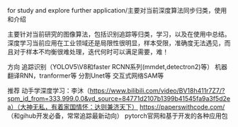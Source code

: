 for study and explore further application/主要对当前深度算法同步归类，使用和介绍

主要针对当前研究的图像算法，包括识别追踪等归类，学习，以及在使用中总结。深度学习当前应用在工业领域还是局限性很明显，样本受限，准确度无法遇见，而且对于样本不均衡很难处理，迭代何时可以满足需要，难！

方向
追踪识别（YOLOV5\V8和faster RCNN系列(mmdet,detectron2)等）
机器翻译RNN，tranformer等
分割Unet等
交互式网络SAM等

推荐
动手学深度学习：李沐（https://www.bilibili.com/video/BV18h411r7Z7/?spm_id_from=333.999.0.0&vd_source=84771d2107b1399b41545fa9a3f5d2ea）（大神无私，有着家国情怀：达则兼济天下）
https://paperswithcode.com/ （和gihub开发必备，常常追踪最新动向）
pytorch官网和基于开发的各种应用包
